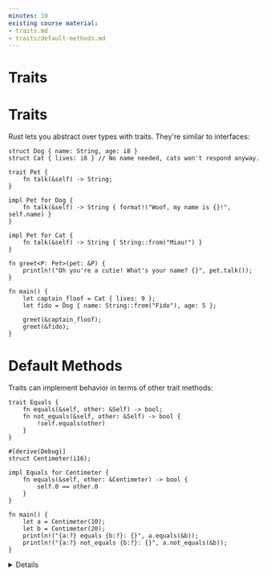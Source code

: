 ```yaml
---
minutes: 10
existing course material:
- traits.md
- traits/default-methods.md
---
```


<!-- NOTES:
Defining, implementing, and using traits, including provided methods
-->
# Traits

# Traits

Rust lets you abstract over types with traits. They're similar to interfaces:

```rust,editable
struct Dog { name: String, age: i8 }
struct Cat { lives: i8 } // No name needed, cats won't respond anyway.

trait Pet {
    fn talk(&self) -> String;
}

impl Pet for Dog {
    fn talk(&self) -> String { format!("Woof, my name is {}!", self.name) }
}

impl Pet for Cat {
    fn talk(&self) -> String { String::from("Miau!") }
}

fn greet<P: Pet>(pet: &P) {
    println!("Oh you're a cutie! What's your name? {}", pet.talk());
}

fn main() {
    let captain_floof = Cat { lives: 9 };
    let fido = Dog { name: String::from("Fido"), age: 5 };

    greet(&captain_floof);
    greet(&fido);
}
```
# Default Methods

Traits can implement behavior in terms of other trait methods:

```rust,editable
trait Equals {
    fn equals(&self, other: &Self) -> bool;
    fn not_equals(&self, other: &Self) -> bool {
        !self.equals(other)
    }
}

#[derive(Debug)]
struct Centimeter(i16);

impl Equals for Centimeter {
    fn equals(&self, other: &Centimeter) -> bool {
        self.0 == other.0
    }
}

fn main() {
    let a = Centimeter(10);
    let b = Centimeter(20);
    println!("{a:?} equals {b:?}: {}", a.equals(&b));
    println!("{a:?} not_equals {b:?}: {}", a.not_equals(&b));
}
```

<details>

* Traits may specify pre-implemented (default) methods and methods that users are required to
  implement themselves. Methods with default implementations can rely on required methods.

* Move method `not_equals` to a new trait `NotEquals`.

* Make `Equals` a super trait for `NotEquals`.
    ```rust,editable,compile_fail
    trait NotEquals: Equals {
        fn not_equals(&self, other: &Self) -> bool {
            !self.equals(other)
        }
    }
    ```

* Provide a blanket implementation of `NotEquals` for `Equals`.
    ```rust,editable,compile_fail
    trait NotEquals {
        fn not_equals(&self, other: &Self) -> bool;
    }

    impl<T> NotEquals for T where T: Equals {
        fn not_equals(&self, other: &Self) -> bool {
            !self.equals(other)
        }
    }
    ```
  * With the blanket implementation, you no longer need `Equals` as a super trait for `NotEqual`.

</details>
